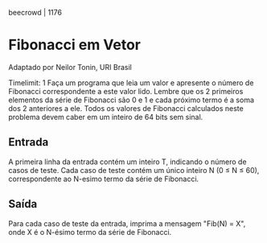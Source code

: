 beecrowd | 1176
# Fibonacci em Vetor
Adaptado por Neilor Tonin, URI  Brasil

Timelimit: 1
Faça um programa que leia um valor e apresente o número de Fibonacci correspondente a este valor lido. Lembre que os 2 primeiros elementos da série de Fibonacci são 0 e 1 e cada próximo termo é a soma dos 2 anteriores a ele. Todos os valores de Fibonacci calculados neste problema devem caber em um inteiro de 64 bits sem sinal.

## Entrada
A primeira linha da entrada contém um inteiro T, indicando o número de casos de teste. Cada caso de teste contém um único inteiro N (0 ≤ N ≤ 60), correspondente ao N-esimo termo da série de Fibonacci.

## Saída
Para cada caso de teste da entrada, imprima a mensagem "Fib(N) = X", onde X é o N-ésimo termo da série de Fibonacci.